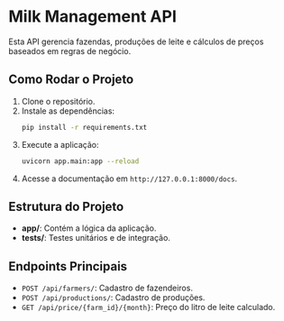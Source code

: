 # Milk Management API

Esta API gerencia fazendas, produções de leite e cálculos de preços baseados em regras de negócio.

## Como Rodar o Projeto

1. Clone o repositório.
2. Instale as dependências:
   ```bash
   pip install -r requirements.txt
   ```
3. Execute a aplicação:
   ```bash
   uvicorn app.main:app --reload
   ```
4. Acesse a documentação em `http://127.0.0.1:8000/docs`.

## Estrutura do Projeto
- **app/**: Contém a lógica da aplicação.
- **tests/**: Testes unitários e de integração.

## Endpoints Principais
- `POST /api/farmers/`: Cadastro de fazendeiros.
- `POST /api/productions/`: Cadastro de produções.
- `GET /api/price/{farm_id}/{month}`: Preço do litro de leite calculado.